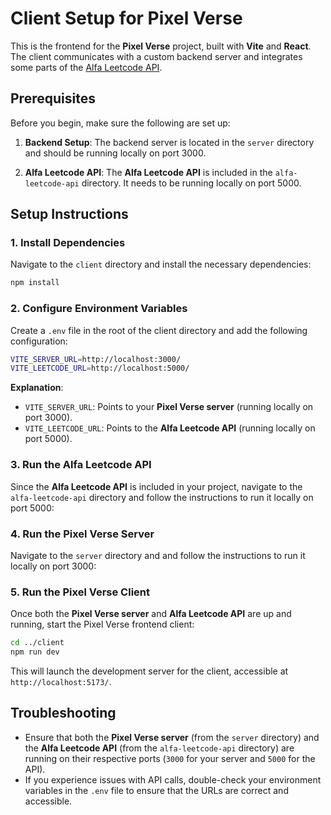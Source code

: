 # Client Setup for Pixel Verse

This is the frontend for the **Pixel Verse** project, built with **Vite** and **React**. The client communicates with a custom backend server and integrates some parts of the [Alfa Leetcode API](https://github.com/alfaarghya/alfa-leetcode-api).

## Prerequisites

Before you begin, make sure the following are set up:

1. **Backend Setup**: The backend server is located in the `server` directory and should be running locally on port 3000.

2. **Alfa Leetcode API**: The **Alfa Leetcode API** is included in the `alfa-leetcode-api` directory. It needs to be running locally on port 5000.

## Setup Instructions

### 1. Install Dependencies

Navigate to the `client` directory and install the necessary dependencies:

```bash
npm install
```

### 2. Configure Environment Variables

Create a `.env` file in the root of the client directory and add the following configuration:

```bash
VITE_SERVER_URL=http://localhost:3000/
VITE_LEETCODE_URL=http://localhost:5000/
```

**Explanation**:

- `VITE_SERVER_URL`: Points to your **Pixel Verse server** (running locally on port 3000).
- `VITE_LEETCODE_URL`: Points to the **Alfa Leetcode API** (running locally on port 5000).

### 3. Run the Alfa Leetcode API

Since the **Alfa Leetcode API** is included in your project, navigate to the `alfa-leetcode-api` directory and follow the instructions to run it locally on port 5000:

### 4. Run the Pixel Verse Server

Navigate to the `server` directory and and follow the instructions to run it locally on port 3000:

### 5. Run the Pixel Verse Client

Once both the **Pixel Verse server** and **Alfa Leetcode API** are up and running, start the Pixel Verse frontend client:

```bash
cd ../client
npm run dev
```

This will launch the development server for the client, accessible at `http://localhost:5173/`.

## Troubleshooting

- Ensure that both the **Pixel Verse server** (from the `server` directory) and the **Alfa Leetcode API** (from the `alfa-leetcode-api` directory) are running on their respective ports (`3000` for your server and `5000` for the API).
- If you experience issues with API calls, double-check your environment variables in the `.env` file to ensure that the URLs are correct and accessible.
